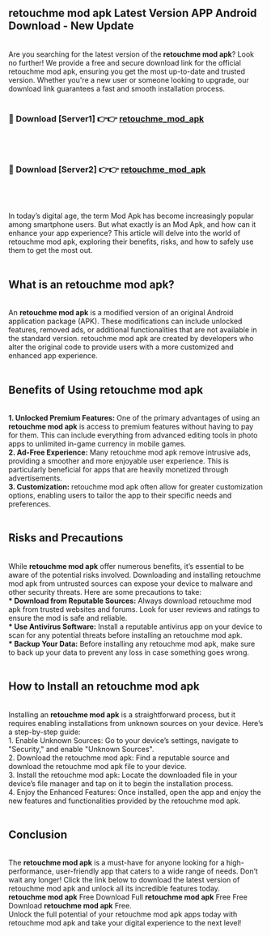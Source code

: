 ## retouchme mod apk Latest Version APP Android Download - New Update
<br>
Are you searching for the latest version of the <strong>retouchme mod apk</strong>? Look no further! We provide a free and secure download link for the official retouchme mod apk, ensuring you get the most up-to-date and trusted version. Whether you're a new user or someone looking to upgrade, our download link guarantees a fast and smooth installation process.
<br>
<br>
<h3>🔴 Download [Server1] 👉👉 <a href="https://modyolo.store/retouchme+mod+apk">retouchme_mod_apk</a></h3><br>
<br>
<h3>🔴 Download [Server2] 👉👉 <a href="https://modyolo.store/retouchme+mod+apk">retouchme_mod_apk</a></h3><br>
<br>
<br>
In today’s digital age, the term Mod Apk has become increasingly popular among smartphone users. But what exactly is an Mod Apk, and how can it enhance your app experience? This article will delve into the world of retouchme mod apk, exploring their benefits, risks, and how to safely use them to get the most out.
<br>
<br>
<h2>What is an retouchme mod apk?</h2>
<br>
An <strong>retouchme mod apk</strong> is a modified version of an original Android application package (APK). These modifications can include unlocked features, removed ads, or additional functionalities that are not available in the standard version. retouchme mod apk are created by developers who alter the original code to provide users with a more customized and enhanced app experience.
<br>
<br>
<h2>Benefits of Using retouchme mod apk</h2>
<br>
<strong> 1. Unlocked Premium Features:</strong> One of the primary advantages of using an <strong>retouchme mod apk</strong> is access to premium features without having to pay for them. This can include everything from advanced editing tools in photo apps to unlimited in-game currency in mobile games.
<br>
<strong> 2. Ad-Free Experience:</strong> Many retouchme mod apk remove intrusive ads, providing a smoother and more enjoyable user experience. This is particularly beneficial for apps that are heavily monetized through advertisements.
<br>
<strong> 3. Customization:</strong> retouchme mod apk often allow for greater customization options, enabling users to tailor the app to their specific needs and preferences.
<br>
<br>
<h2>Risks and Precautions</h2>
<br>
While <strong>retouchme mod apk</strong> offer numerous benefits, it’s essential to be aware of the potential risks involved. Downloading and installing retouchme mod apk from untrusted sources can expose your device to malware and other security threats. Here are some precautions to take:
<br>
<strong> * Download from Reputable Sources:</strong> Always download retouchme mod apk from trusted websites and forums. Look for user reviews and ratings to ensure the mod is safe and reliable.
<br>
<strong> * Use Antivirus Software:</strong> Install a reputable antivirus app on your device to scan for any potential threats before installing an retouchme mod apk.
<br>
<strong> * Backup Your Data:</strong> Before installing any retouchme mod apk, make sure to back up your data to prevent any loss in case something goes wrong.
<br>
<br>
<h2>How to Install an retouchme mod apk</h2>
<br>
Installing an <strong>retouchme mod apk</strong> is a straightforward process, but it requires enabling installations from unknown sources on your device. Here’s a step-by-step guide:
<br>
 1. Enable Unknown Sources: Go to your device’s settings, navigate to "Security," and enable "Unknown Sources".
<br>
 2. Download the retouchme mod apk: Find a reputable source and download the retouchme mod apk file to your device.
<br>
 3. Install the retouchme mod apk: Locate the downloaded file in your device’s file manager and tap on it to begin the installation process.
<br>
 4. Enjoy the Enhanced Features: Once installed, open the app and enjoy the new features and functionalities provided by the retouchme mod apk.
<br>
<br>
<h2><strong>Conclusion</strong></h2>
<br>
The <strong>retouchme mod apk</strong> is a must-have for anyone looking for a high-performance, user-friendly app that caters to a wide range of needs. Don’t wait any longer! Click the link below to download the latest version of retouchme mod apk and unlock all its incredible features today.
<br>
<strong>retouchme mod apk</strong> Free Download Full <strong>retouchme mod apk</strong> Free Free Download <strong>retouchme mod apk</strong> Free.
<br>
Unlock the full potential of your retouchme mod apk apps today with retouchme mod apk and take your digital experience to the next level!